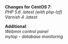 **Changes for CentOS 7**:<br/>
*PHP 5.6 .latest (with php-lzf)*<br/>
*Varnish 4 .latest*<br/>

**Additional**:<br/>
*Webmin control panel*<br/>
*mytop - database monitoring*<br/>
